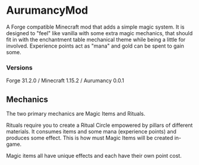# AurumancyMod

A Forge compatible Minecraft mod that adds a simple magic system. It is designed to "feel" like vanilla with some extra magic mechanics, that should fit in with the enchantment table mechanical theme while being a little for involved. Experience points act as "mana" and gold can be spent to gain some.

### Versions

Forge 31.2.0 / Minecraft 1.15.2 / Aurumancy 0.0.1

## Mechanics

The two primary mechanics are Magic Items and Rituals.

Rituals require you to create a Ritual Circle empowered by pillars of different materials. It consumes items and some mana (experience points) and produces some effect. This is how must Magic Items will be created in-game.

Magic items all have unique effects and each have their own point cost.
